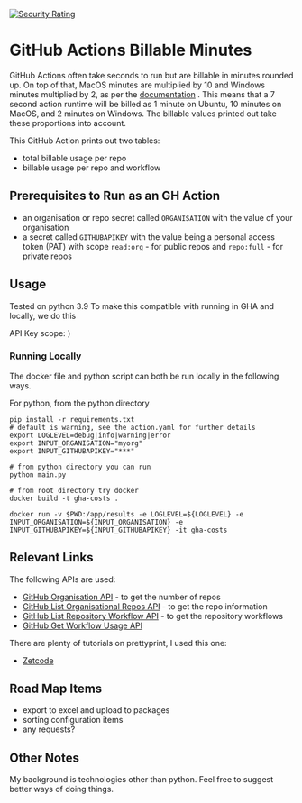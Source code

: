 [![Security Rating](https://sonarcloud.io/api/project_badges/measure?project=fergusmacd_github-action-usage&metric=security_rating)](https://sonarcloud.io/summary/new_code?id=fergusmacd_github-action-usage)

# GitHub Actions Billable Minutes

GitHub Actions often take seconds to run but are billable in minutes rounded up. On top of that, MacOS minutes are
multiplied by 10 and Windows minutes multiplied by 2, as per
the [documentation](https://docs.github.com/en/billing/managing-billing-for-github-actions/about-billing-for-github-actions#calculating-minute-and-storage-spending)
. This means that a 7 second action runtime will be billed as 1 minute on Ubuntu, 10 minutes on MacOS, and 2 minutes on
Windows. The billable values printed out take these proportions into account.

This GitHub Action prints out two tables:

- total billable usage per repo
- billable usage per repo and workflow

## Prerequisites to Run as an GH Action

- an organisation or repo secret called `ORGANISATION` with the value of your organisation
- a secret called `GITHUBAPIKEY` with the value being a personal access token (PAT) with scope `read:org` - for public
  repos and `repo:full` - for private repos

## Usage

Tested on python 3.9 To make this compatible with running in GHA and locally, we do this

API Key scope:
)

### Running Locally

The docker file and python script can both be run locally in the following ways.

For python, from the python directory

```
pip install -r requirements.txt
# default is warning, see the action.yaml for further details
export LOGLEVEL=debug|info|warning|error
export INPUT_ORGANISATION="myorg"
export INPUT_GITHUBAPIKEY="***"

# from python directory you can run
python main.py

# from root directory try docker
docker build -t gha-costs .

docker run -v $PWD:/app/results -e LOGLEVEL=${LOGLEVEL} -e INPUT_ORGANISATION=${INPUT_ORGANISATION} -e INPUT_GITHUBAPIKEY=${INPUT_GITHUBAPIKEY} -it gha-costs

```

## Relevant Links

The following APIs are used:

- [GitHub Organisation API](https://docs.github.com/en/rest/orgs/orgs#get-an-organization) - to get the number of repos
- [GitHub List Organisational Repos API](https://docs.github.com/en/rest/repos/repos#list-organization-repositories) -
  to get the repo information
- [GitHub List Repository Workflow API](https://docs.github.com/en/rest/actions/workflows#list-repository-workflows) -
  to get the repository workflows
- [GitHub Get Workflow Usage API](https://docs.github.com/en/rest/actions/workflows#get-workflow-usage)

There are plenty of tutorials on prettyprint, I used this one:

- [Zetcode](https://zetcode.com/python/prettytable/)

## Road Map Items

- export to excel and upload to packages
- sorting configuration items
- any requests?

## Other Notes

My background is technologies other than python. Feel free to suggest better ways of doing things.